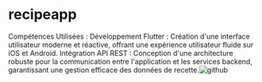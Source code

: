 # recipeapp
Compétences Utilisées :
Développement Flutter : Création d'une interface utilisateur moderne et réactive, offrant une expérience utilisateur fluide sur iOS et Android.
Intégration API REST : Conception d'une architecture robuste pour la communication entre l'application et les services backend, garantissant une gestion efficace des données de recette.![github](https://github.com/user-attachments/assets/a67e3a0c-9241-454b-a204-6152fb92ef2f)




